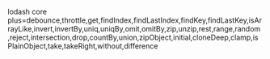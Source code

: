 lodash core plus=debounce,throttle,get,findIndex,findLastIndex,findKey,findLastKey,isArrayLike,invert,invertBy,uniq,uniqBy,omit,omitBy,zip,unzip,rest,range,random,reject,intersection,drop,countBy,union,zipObject,initial,cloneDeep,clamp,isPlainObject,take,takeRight,without,difference